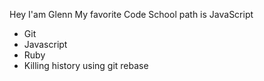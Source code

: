 Hey I'am Glenn
My favorite Code School path is JavaScript

* Git 
* Javascript
* Ruby
* Killing history using git rebase

